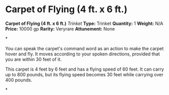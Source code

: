 # Carpet of Flying (4 ft. x 6 ft.)

**Carpet of Flying (4 ft. x 6 ft.)**
_Trinket_
**Type:** Trinket
**Quantity:** 1
**Weight:** N/A
**Price:** 10000 gp
**Rarity:** Veryrare
**Attunement:** None

*<p>You can speak the carpet's command word as an action to make the carpet hover and fly. It moves according to your spoken directions, provided that you are within 30 feet of it.

This carpet is 4 feet by 6 feet and has a flying speed of 60 feet. It can carry up to 800 pounds, but its flying speed becomes 30 feet while carrying over 400 pounds.</p>*